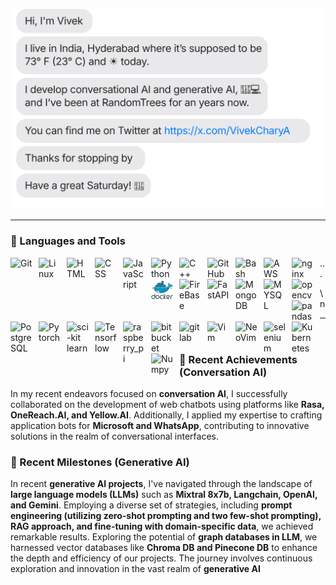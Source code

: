 [![](https://raw.githubusercontent.com/nani757/nani757/main/chat.svg?token=AAABPWFQB3UQVH67GAPKNRLAXLBQG)](https://x.com/VivekCharyA)


---
### 🧰 Languages and Tools

<img align="left" alt="Git" width="35px" style="padding-right:10px;" src="https://cdn.jsdelivr.net/gh/devicons/devicon/icons/git/git-original.svg" />
<img align="left" alt="Linux" width="35px" style="padding-right:10px;" src="https://cdn.jsdelivr.net/gh/devicons/devicon/icons/linux/linux-original.svg" />
<img align="left" alt="HTML" width="35px" style="padding-right:10px;" src="https://cdn.jsdelivr.net/gh/devicons/devicon/icons/html5/html5-plain.svg" />
<img align="left" alt="CSS" width="35px" style="padding-right:10px;" src="https://cdn.jsdelivr.net/gh/devicons/devicon/icons/css3/css3-plain.svg" />
<img align="left" alt="JavaScript" width="35px" style="padding-right:10px;" src="https://cdn.jsdelivr.net/gh/devicons/devicon/icons/javascript/javascript-plain.svg" />
<img align="left" alt="Python" width="35px" style="padding-right:10px;" src="https://cdn.jsdelivr.net/gh/devicons/devicon/icons/python/python-plain.svg" />
<img align="left" alt="C++" width="35px" style="padding-right:10px;" src="https://cdn.jsdelivr.net/gh/devicons/devicon/icons/cplusplus/cplusplus-line.svg" />
<img align="left" alt="GitHub" width="35px" style="padding-right:10px;" src="https://cdn.jsdelivr.net/gh/devicons/devicon/icons/github/github-original.svg" />
<img align="left" alt="Bash" width="35px" style="padding-right:10px;" src="https://cdn.jsdelivr.net/gh/devicons/devicon/icons/bash/bash-original.svg" />
<img align="left" alt="AWS" width="35px" style="padding-right:10px;" src="https://cdn.jsdelivr.net/gh/devicons/devicon@latest/icons/amazonwebservices/amazonwebservices-original-wordmark.svg" />
<img align="left" alt="nginx" width="35px" style="padding-right:10px;" src="https://cdn.jsdelivr.net/gh/devicons/devicon@latest/icons/nginx/nginx-original.svg" />
<img align="left" alt="docker" width="35px" style="padding-right:10px;" src="https://raw.githubusercontent.com/devicons/devicon/master/icons/docker/docker-original-wordmark.svg" />          
<img align="left" alt="FireBase" width="35px" style="padding-right:10px;" src="https://www.vectorlogo.zone/logos/firebase/firebase-icon.svg"/> 
<img align="left" alt="FastAPI" width="35px" style="padding-right:10px;" src="https://cdn.jsdelivr.net/gh/devicons/devicon@latest/icons/fastapi/fastapi-original.svg" />
<img align="left" alt="MongoDB" width="35px" style="padding-right:10px;" src="https://cdn.jsdelivr.net/gh/devicons/devicon@latest/icons/mongodb/mongodb-original-wordmark.svg" />
<img align="left" alt="MYSQL" width="35px" style="padding-right:10px;" src="https://cdn.jsdelivr.net/gh/devicons/devicon@latest/icons/mysql/mysql-plain-wordmark.svg" />
<img align="left" alt="opencv" width="35px" style="padding-right:10px;" src="https://cdn.jsdelivr.net/gh/devicons/devicon@latest/icons/opencv/opencv-plain-wordmark.svg" />
<img align="left" alt="pandas" width="35px" style="padding-right:10px;" src="https://cdn.jsdelivr.net/gh/devicons/devicon@latest/icons/pandas/pandas-line-wordmark.svg" />
<img align="left" alt="PostgreSQL" width="35px" style="padding-right:10px;" src="https://cdn.jsdelivr.net/gh/devicons/devicon@latest/icons/postgresql/postgresql-original-wordmark.svg" />
<img align="left" alt="Pytorch" width="35px" style="padding-right:10px;"  src="https://cdn.jsdelivr.net/gh/devicons/devicon@latest/icons/pytorch/pytorch-original-wordmark.svg" />
<img align="left" alt="sci-kit learn" width="35px" style="padding-right:10px;" src="https://cdn.jsdelivr.net/gh/devicons/devicon@latest/icons/scikitlearn/scikitlearn-original.svg" />
<img align="left" alt="Tensorflow" width="35px" style="padding-right:10px;" src="https://www.vectorlogo.zone/logos/tensorflow/tensorflow-icon.svg"/>
<img align="left" alt="raspberry_pi" width="35px" style="padding-right:10px;" src="https://cdn.jsdelivr.net/gh/devicons/devicon@latest/icons/raspberrypi/raspberrypi-original-wordmark.svg" />
<img align="left" alt="bitbucket" width="35px" style="padding-right:10px;" src="https://cdn.jsdelivr.net/gh/devicons/devicon@latest/icons/bitbucket/bitbucket-original.svg" />
<img align="left" alt="gitlab" width="35px" style="padding-right:10px;" src="https://cdn.jsdelivr.net/gh/devicons/devicon@latest/icons/gitlab/gitlab-original-wordmark.svg" />
<img align="left" alt="Vim" width="35px" style="padding-right:10px;" src="https://cdn.jsdelivr.net/gh/devicons/devicon@latest/icons/vim/vim-original.svg" />
<img align="left" alt="NeoVim" width="35px" style="padding-right:10px;" src="https://cdn.jsdelivr.net/gh/devicons/devicon@latest/icons/neovim/neovim-original-wordmark.svg" />
<img align="left" alt="selenium" width="35px" style="padding-right:10px;" src="https://cdn.jsdelivr.net/gh/devicons/devicon@latest/icons/selenium/selenium-original.svg" />
<img align="left" alt="Kubernetes" width="35px" style="padding-right:10px;" src="https://cdn.jsdelivr.net/gh/devicons/devicon@latest/icons/kubernetes/kubernetes-original.svg" />
<img align="left" alt="Numpy" width="35px" style="padding-right:10px;" src="https://cdn.jsdelivr.net/gh/devicons/devicon@latest/icons/numpy/numpy-original-wordmark.svg" />
               
...

\n

---


### 🚀 Recent Achievements (Conversation AI)

In my recent endeavors focused on **conversation AI**, I successfully collaborated on the development of web chatbots using platforms like **Rasa, OneReach.AI, and Yellow.AI**. Additionally, I applied my expertise to crafting application bots for **Microsoft and WhatsApp**, contributing to innovative solutions in the realm of conversational interfaces.


### 🌌 Recent Milestones (Generative AI)

In recent **generative AI projects**, I've navigated through the landscape of **large language models (LLMs)** such as **Mixtral 8x7b, Langchain, OpenAI, and Gemini**. Employing a diverse set of strategies, including **prompt engineering (utilizing zero-shot prompting and two few-shot prompting), RAG approach, and fine-tuning with domain-specific data**, we achieved remarkable results. Exploring the potential of **graph databases in LLM**, we harnessed vector databases like **Chroma DB and Pinecone DB** to enhance the depth and efficiency of our projects. The journey involves continuous exploration and innovation in the vast realm of **generative AI**
